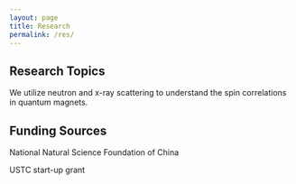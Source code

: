 ```yaml
---
layout: page
title: Research
permalink: /res/
---
```


## Research Topics ##


We utilize neutron and x-ray scattering to understand the spin correlations in quantum magnets.


## Funding Sources ##

National Natural Science Foundation of China

USTC start-up grant


